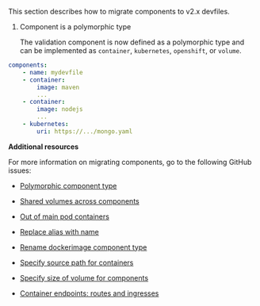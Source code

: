 This section describes how to migrate components to v2.x devfiles.

1.  Component is a polymorphic type

    The validation component is now defined as a polymorphic type and
    can be implemented as `container`, `kubernetes`, `openshift`, or
    `volume`.

```yaml
components:
    - name: mydevfile
    - container:
        image: maven
        ...
    - container:
        image: nodejs
        ...
    - kubernetes:
        uri: https://.../mongo.yaml
```

**Additional resources**

For more information on migrating components, go to the following
GitHub issues:

- [Polymorphic component
  type](https://github.com/devfile/api/issues/4)

- [Shared volumes across
  components](https://github.com/devfile/api/issues/19)

- [Out of main pod
  containers](https://github.com/devfile/api/issues/48)

- [Replace alias with
  name](https://github.com/devfile/api/issues/9)

- [Rename dockerimage component
  type](https://github.com/devfile/api/issues/8)

- [Specify source path for
  containers](https://github.com/devfile/api/issues/17)

- [Specify size of volume for
  components](https://github.com/devfile/api/issues/14)

- [Container endpoints: routes and
  ingresses](https://github.com/devfile/api/issues/27)
